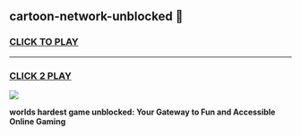 
## cartoon-network-unblocked 👋
<h3>
<a href="https://premium.freeplayer.one?title=cartoon-network-unblocked&ref=14F">CLICK TO PLAY</a></h3>
<hr>

<h3>
<a href="https://premium.freeplayer.one?title=cartoon-network-unblocked&ref=14F">CLICK 2 PLAY</a>
  
</h3>

<a href="https://premium.freeplayer.one?title=cartoon-network-unblocked&ref=12F/"><img src="https://clearcache.store/games.png"></a>


**worlds hardest game unblocked: Your Gateway to Fun and Accessible Online Gaming**

